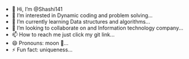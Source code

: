 - 👋 Hi, I’m @Shashi141
- 👀 I’m interested in Dynamic coding and problem solving...
- 🌱 I’m currently learning Data structures and algorithms...
- 💞️ I’m looking to collaborate on and Information technology company...
- 📫 How to reach me just click my git link...
- 😄 Pronouns: moon 🌝...
- ⚡ Fun fact: uniqueness...

<!---
Shashi141/Shashi141 is a ✨ special ✨ repository because its `README.md` (this file) appears on your GitHub profile.
You can click the Preview link to take a look at your changes.
--->
